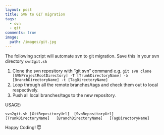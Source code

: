 ```yaml
---
layout: post
title: SVN to GIT migration
tags:
  - svn
  - git
comments: true
image:
  path: /images/git.jpg
---
```


<!-- ![_config.yml]({{ site.baseurl }}/images/git.jpg) -->

<!--more-->

The following script will automate svn to git migration. Save this in your svn directory `svn2git.sh`

<script src="https://gist.github.com/javafun/abab170e33e39b3c54715283e0dbacc9.js"></script>

1. Clone the svn repository with “git svn” command
   e.g. `git svn clone [SVNProjectRootDirectory] -T [TrunkDirectoryName] -b [BranchDirectoryName] -t [TagDirectoryName]`
2. Loop through all the remote branches/tags and check them out to local respectively.
3. Push all local branches/tags to the new repository.

USAGE:

```
svn2git.sh [GitRepositoryUrl]  [SvnRepositoryUrl]   [TrunkDirectoryName]   [BranchDirectoryName]   [TagDirectoryName]
```

Happy Coding! 😇
